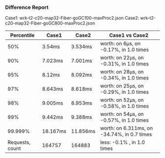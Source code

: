 ### Difference Report
Case1: wrk-t2-c20-map32-Fiber-goGC100-maxProc2.json
Case2: wrk-t2-c20-map32-Fiber-goGC800-maxProc2.json

|Percentile|Case1|Case2|Case1 vs Case2|
|---|---|---|---|
|50%|3.54ms|3.534ms|worth: on 6µs, on -0.17%, in 1.0 times |
|90%|7.023ms|7.001ms|worth: on 22µs, on -0.31%, in 1.0 times |
|95%|8.12ms|8.092ms|worth: on 28µs, on -0.34%, in 1.0 times |
|97%|8.643ms|8.618ms|worth: on 25µs, on -0.29%, in 1.0 times |
|98%|9.005ms|8.953ms|worth: on 52µs, on -0.58%, in 1.0 times |
|99%|9.442ms|9.388ms|worth: on 54µs, on -0.57%, in 1.0 times |
|99.999%|18.167ms|11.856ms|worth: on 6.311ms, on -34.74%, in 0.7 times |
|Requests, count|164757|164883|less: -0.1% , in 1.0 times |
